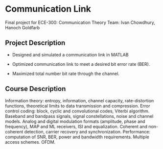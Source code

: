 # Communication Link

Final project for ECE-300: Communication Theory
Team: Ivan Chowdhury, Hanoch Goldfarb

## Project Description
- Designed and simulated a communication link in MATLAB

- Optimized communication link to meet a desired bit error rate (BER).

- Maximized total number bit rate through the channel.


## Course Description
Information theory: entropy, information, channel capacity, rate-distortion functions, theoretical limits to data transmission and compression. Error control coding: block, cyclic and convolutional codes, Viterbi algorithm. Baseband and bandpass signals, signal constellations, noise and channel models. Analog and digital modulation formats (amplitude, phase and frequency), MAP and ML receivers, ISI and equalization. Coherent and non- coherent detection, carrier recovery and synchronization. Performance: computation of SNR, BER, power and bandwidth requirements. Multiple access schemes. OFDM.

